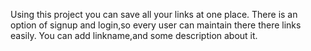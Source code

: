 Using this project you can save all your links at one place.
There is an option of signup and login,so every user can maintain there there links easily.
You can add linkname,and some description about it.

